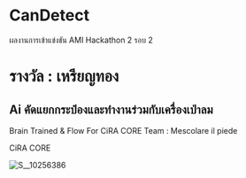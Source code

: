 # CanDetect
ผลงานการเข้าแข่งขัน AMI Hackathon 2 รอบ 2
<h1>รางวัล : เหรียญทอง</h1>
<h2>Ai คัดแยกกระป๋องและทำงานร่วมกับเครื่องเป่าลม</h2>
Brain Trained & Flow For CiRA CORE 
Team : Mescolare il piede

CiRA CORE

![S__10256386](https://user-images.githubusercontent.com/57782275/208418319-30ae5992-1c45-488a-914c-bc396c6e0afb.jpg)
